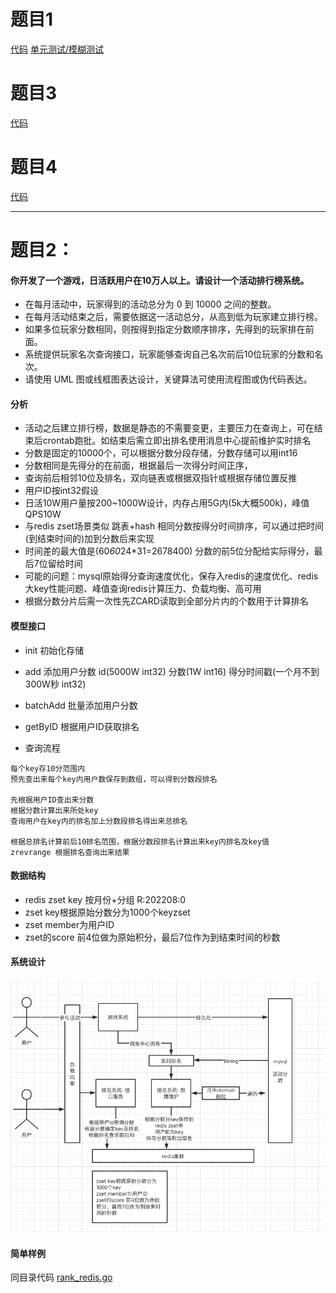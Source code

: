 # 题目1
[代码](./perm.go)
[单元测试/模糊测试](./perm_test.go)

# 题目3
[代码](./rand.go)

# 题目4
[代码](./jigsaw.go)


*** 

# 题目2：

#### 你开发了⼀个游戏，⽇活跃⽤户在10万⼈以上。请设计⼀个活动排⾏榜系统。
* 在每⽉活动中，玩家得到的活动总分为 0 到 10000 之间的整数。
* 在每⽉活动结束之后，需要依据这⼀活动总分，从⾼到低为玩家建⽴排⾏榜。
* 如果多位玩家分数相同，则按得到指定分数顺序排序，先得到的玩家排在前⾯。
* 系统提供玩家名次查询接⼝，玩家能够查询⾃⼰名次前后10位玩家的分数和名次。
* 请使⽤ UML 图或线框图表达设计，关键算法可使⽤流程图或伪代码表达。


#### 分析
* 活动之后建立排行榜，数据是静态的不需要变更，主要压力在查询上，可在结束后crontab跑批。如结束后需立即出排名使用消息中心提前维护实时排名
* 分数是固定的10000个，可以根据分数分段存储，分数存储可以用int16
* 分数相同是先得分的在前面，根据最后一次得分时间正序，
* 查询前后相邻10位及排名，双向链表或根据双指针或根据存储位置反推
* 用户ID按int32假设
* 日活10W用户量按200~1000W设计，内存占用5G内(5k大概500k)，峰值QPS10W
* 与redis zset场景类似 跳表+hash 相同分数按得分时间排序，可以通过把时间(到结束时间的)加到分数后来实现 
* 时间差的最大值是(60*60*24*31=2678400) 分数的前5位分配给实际得分，最后7位留给时间
* 可能的问题：mysql原始得分查询速度优化，保存入redis的速度优化、redis大key性能问题、峰值查询redis计算压力、负载均衡、高可用
* 根据分数分片后需一次性先ZCARD读取到全部分片内的个数用于计算排名

#### 模型接口
* init 初始化存储
* add 添加用户分数 id(5000W int32) 分数(1W int16) 得分时间戳(一个月不到300W秒 int32)
* batchAdd 批量添加用户分数
* getByID 根据用户ID获取排名 

* 查询流程
```
每个key存10分范围内
预先查出来每个key内用户数保存到数组，可以得到分数段排名

先根据用户ID查出来分数
根据分数计算出来所处key
查询用户在key内的排名加上分数段排名得出来总排名

根据总排名计算前后10排名范围，根据分数段排名计算出来key内排名及key值
zrevrange 根据排名查询出来结果
```

#### 数据结构
* redis zset key 按月份+分组 R:202208:0
* zset key根据原始分数分为1000个keyzset 
* zset member为用户ID
* zset的score 前4位做为原始积分，最后7位作为到结束时间的秒数


#### 系统设计
![图片](./rank.png)


#### 简单样例
同目录代码 [rank_redis.go](./rank_redis.go)


